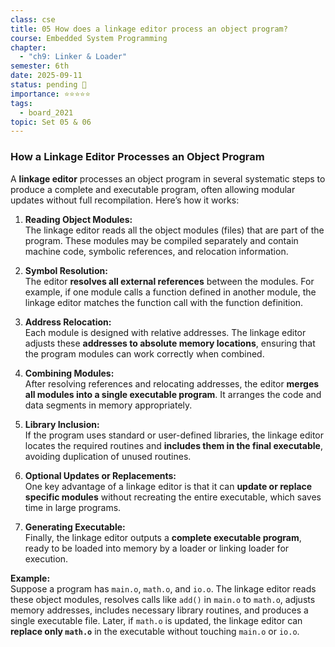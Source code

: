 ```yaml
---
class: cse
title: 05 How does a linkage editor process an object program?
course: Embedded System Programming
chapter:
  - "ch9: Linker & Loader"
semester: 6th
date: 2025-09-11
status: pending 🛑
importance: ⭐⭐⭐⭐⭐
tags:
  - board_2021
topic: Set 05 & 06
---
```

### How a Linkage Editor Processes an Object Program

A **linkage editor** processes an object program in several systematic steps to produce a complete and executable program, often allowing modular updates without full recompilation. Here’s how it works:

1. **Reading Object Modules:**  
    The linkage editor reads all the object modules (files) that are part of the program. These modules may be compiled separately and contain machine code, symbolic references, and relocation information.
    
2. **Symbol Resolution:**  
    The editor **resolves all external references** between the modules. For example, if one module calls a function defined in another module, the linkage editor matches the function call with the function definition.
    
3. **Address Relocation:**  
    Each module is designed with relative addresses. The linkage editor adjusts these **addresses to absolute memory locations**, ensuring that the program modules can work correctly when combined.
    
4. **Combining Modules:**  
    After resolving references and relocating addresses, the editor **merges all modules into a single executable program**. It arranges the code and data segments in memory appropriately.
    
5. **Library Inclusion:**  
    If the program uses standard or user-defined libraries, the linkage editor locates the required routines and **includes them in the final executable**, avoiding duplication of unused routines.
    
6. **Optional Updates or Replacements:**  
    One key advantage of a linkage editor is that it can **update or replace specific modules** without recreating the entire executable, which saves time in large programs.
    
7. **Generating Executable:**  
    Finally, the linkage editor outputs a **complete executable program**, ready to be loaded into memory by a loader or linking loader for execution.
    

**Example:**  
Suppose a program has `main.o`, `math.o`, and `io.o`. The linkage editor reads these object modules, resolves calls like `add()` in `main.o` to `math.o`, adjusts memory addresses, includes necessary library routines, and produces a single executable file. Later, if `math.o` is updated, the linkage editor can **replace only `math.o`** in the executable without touching `main.o` or `io.o`.